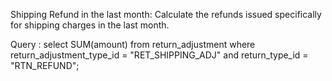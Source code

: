 Shipping Refund in the last month:
Calculate the refunds issued specifically for shipping charges in the last month.

Query :
select SUM(amount) from return_adjustment
where return_adjustment_type_id = "RET_SHIPPING_ADJ"
and return_type_id = "RTN_REFUND";
